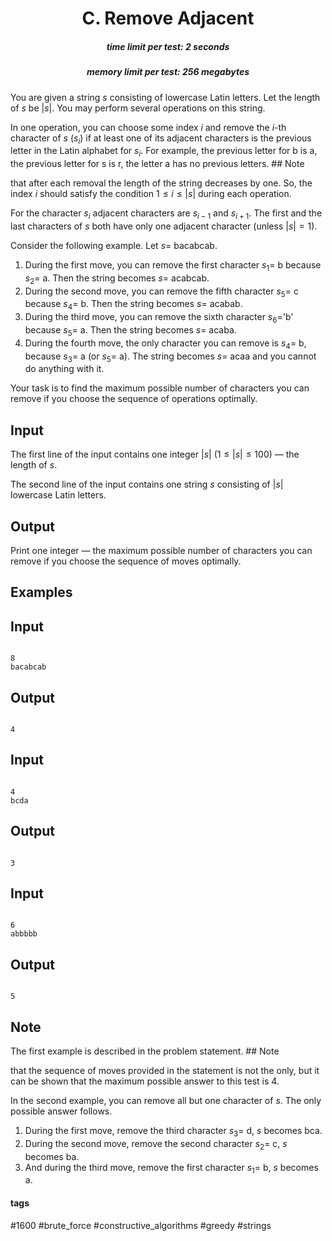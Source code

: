 <h1 style='text-align: center;'> C. Remove Adjacent</h1>

<h5 style='text-align: center;'>time limit per test: 2 seconds</h5>
<h5 style='text-align: center;'>memory limit per test: 256 megabytes</h5>

You are given a string $s$ consisting of lowercase Latin letters. Let the length of $s$ be $|s|$. You may perform several operations on this string.

In one operation, you can choose some index $i$ and remove the $i$-th character of $s$ ($s_i$) if at least one of its adjacent characters is the previous letter in the Latin alphabet for $s_i$. For example, the previous letter for b is a, the previous letter for s is r, the letter a has no previous letters. ## Note

 that after each removal the length of the string decreases by one. So, the index $i$ should satisfy the condition $1 \le i \le |s|$ during each operation.

For the character $s_i$ adjacent characters are $s_{i-1}$ and $s_{i+1}$. The first and the last characters of $s$ both have only one adjacent character (unless $|s| = 1$).

Consider the following example. Let $s=$ bacabcab.

1. During the first move, you can remove the first character $s_1=$ b because $s_2=$ a. Then the string becomes $s=$ acabcab.
2. During the second move, you can remove the fifth character $s_5=$ c because $s_4=$ b. Then the string becomes $s=$ acabab.
3. During the third move, you can remove the sixth character $s_6=$'b' because $s_5=$ a. Then the string becomes $s=$ acaba.
4. During the fourth move, the only character you can remove is $s_4=$ b, because $s_3=$ a (or $s_5=$ a). The string becomes $s=$ acaa and you cannot do anything with it.

Your task is to find the maximum possible number of characters you can remove if you choose the sequence of operations optimally.

## Input

The first line of the input contains one integer $|s|$ ($1 \le |s| \le 100$) — the length of $s$.

The second line of the input contains one string $s$ consisting of $|s|$ lowercase Latin letters.

## Output

Print one integer — the maximum possible number of characters you can remove if you choose the sequence of moves optimally.

## Examples

## Input


```

8
bacabcab

```
## Output


```

4

```
## Input


```

4
bcda

```
## Output


```

3

```
## Input


```

6
abbbbb

```
## Output


```

5

```
## Note

The first example is described in the problem statement. ## Note

 that the sequence of moves provided in the statement is not the only, but it can be shown that the maximum possible answer to this test is $4$.

In the second example, you can remove all but one character of $s$. The only possible answer follows.

1. During the first move, remove the third character $s_3=$ d, $s$ becomes bca.
2. During the second move, remove the second character $s_2=$ c, $s$ becomes ba.
3. And during the third move, remove the first character $s_1=$ b, $s$ becomes a.


#### tags 

#1600 #brute_force #constructive_algorithms #greedy #strings 